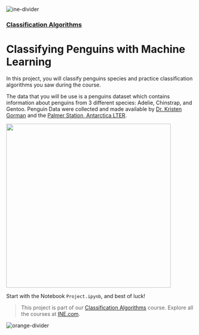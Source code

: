 ![ine-divider](https://user-images.githubusercontent.com/7065401/92672068-398e8080-f2ee-11ea-82d6-ad53f7feb5c0.png)

### [Classification Algorithms](https://my.ine.com/course/classification-algorithms/2c6de5ea-2d18-4354-9dd1-b7c9cf6df38c)

# Classifying Penguins with Machine Learning

In this project, you will classify penguins species and practice classification algorithms you saw during the course.

The data that you will be use is a penguins dataset which contains information about penguins from 3 different species: Adelie, Chinstrap, and Gentoo. Penguin Data were collected and made available by [Dr. Kristen Gorman](https://www.uaf.edu/cfos/people/faculty/detail/kristen-gorman.php) and the [Palmer Station, Antarctica LTER](https://pal.lternet.edu/).

<img width="440" src="https://user-images.githubusercontent.com/7065401/107472748-4558ca00-6b4e-11eb-8e37-66e1ba5ed4aa.png"></img>

Start with the Notebook `Project.ipynb`, and best of luck!

> This project is part of our [Classification Algorithms](https://my.ine.com/course/classification-algorithms/2c6de5ea-2d18-4354-9dd1-b7c9cf6df38c) course. Explore all the courses at [INE.com](https://ine.com/).

![orange-divider](https://user-images.githubusercontent.com/7065401/92672455-187a5f80-f2ef-11ea-890c-40be9474f7b7.png)
